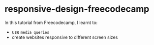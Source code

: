 # responsive-design-freecodecamp

In this tutorial from Freecodecamp, I learnt to:

- use `media queries`
- create websites responsive to different screen sizes
